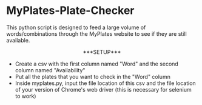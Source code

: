 # MyPlates-Plate-Checker
This python script is designed to feed a large volume of words/combinations through the MyPlates website to see if they are still available. 

<div align="center">
  ***SETUP***
</div>

+ Create a csv with the first column named "Word" and the second column named "Availability"
+ Put all the plates that you want to check in the "Word" column
+ Inside myplates.py, input the file location of this csv and the file location of your version of Chrome's web driver (this is necessary for selenium to work)
